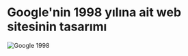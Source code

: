 # Google'nin 1998 yılına ait web sitesinin tasarımı
![Google 1998](https://patika-prod.s3-eu-central-1.amazonaws.com/userFiles/mevlut/projects/EKzJYwTdKEFja9XJi-google-1998)